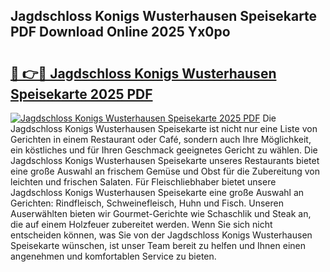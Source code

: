 ## Jagdschloss Konigs Wusterhausen Speisekarte PDF Download Online 2025 Yx0po

# <h2><a href="http://gc9k5j.nevu.top/?p=Jagdschloss+Konigs+Wusterhausen+Speisekarte">🔗 👉🔴 Jagdschloss Konigs Wusterhausen Speisekarte 2025 PDF</a></h2>

[![Jagdschloss Konigs Wusterhausen Speisekarte 2025 PDF](https://i.imgur.com/dBaPXMq.png)](http://gc9k5j.nevu.top/?p=Jagdschloss+Konigs+Wusterhausen+Speisekarte)
Die Jagdschloss Konigs Wusterhausen Speisekarte ist nicht nur eine Liste von Gerichten in einem Restaurant oder Café, sondern auch Ihre Möglichkeit, ein köstliches und für Ihren Geschmack geeignetes Gericht zu wählen. Die Jagdschloss Konigs Wusterhausen Speisekarte unseres Restaurants bietet eine große Auswahl an frischem Gemüse und Obst für die Zubereitung von leichten und frischen Salaten. Für Fleischliebhaber bietet unsere Jagdschloss Konigs Wusterhausen Speisekarte eine große Auswahl an Gerichten: Rindfleisch, Schweinefleisch, Huhn und Fisch. Unseren Auserwählten bieten wir Gourmet-Gerichte wie Schaschlik und Steak an, die auf einem Holzfeuer zubereitet werden. Wenn Sie sich nicht entscheiden können, was Sie von der Jagdschloss Konigs Wusterhausen Speisekarte wünschen, ist unser Team bereit zu helfen und Ihnen einen angenehmen und komfortablen Service zu bieten.
